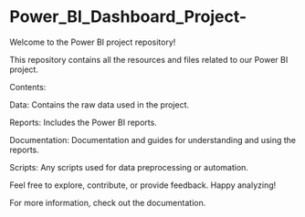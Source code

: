 # Power_BI_Dashboard_Project-
Welcome to the Power BI project repository! 

This repository contains all the resources and files related to our Power BI project.

Contents:




Data: Contains the raw data used in the project.

Reports: Includes the Power BI reports.

Documentation: Documentation and guides for understanding and using the reports.

Scripts: Any scripts used for data preprocessing or automation.


Feel free to explore, contribute, or provide feedback. Happy analyzing!

For more information, check out the documentation.
